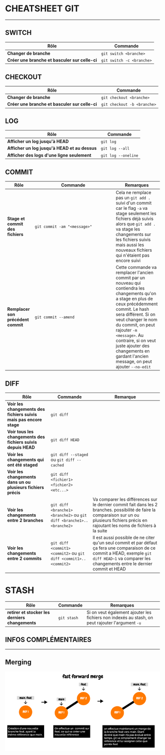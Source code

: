 # CHEATSHEET GIT
---

## SWITCH

| Rôle | Commande |
| - | - |
| **Changer de branche** | `git switch <branche>` |
| **Créer une branche et basculer sur celle-ci** | `git switch -c <branche>`

## CHECKOUT

| Rôle | Commande |
| - | - |
| **Changer de branche** | `git checkout <branche>` |
| **Créer une branche et basculer sur celle-ci** | `git checkout -b <branche>`

## LOG

| Rôle | Commande |
| - | - |
| **Afficher un log jusqu'à HEAD** | `git log` |
| **Afficher un log jusqu'à HEAD et au dessus** | `git log --all` |
| **Afficher des logs d'une ligne seulement** | `git log --oneline` |

## COMMIT

| Rôle | <div style="width:250px;">Commande</div> | Remarques |
| - | - | - |
| **Stage et commit des fichiers** | `git commit -am "<message>"` | Cela ne remplace pas un `git add .` suivi d'un commit car le flag `-a` va stage seulement les fichiers déjà suivis alors que `git add .` va stage les changements sur les fichiers suivis mais aussi les nouveaux fichiers qui n'étaient pas encore suivi |
| **Remplacer son précédent commit** | `git commit --amend` | Cette commande va remplacer l'ancien commit par un nouveau qui contiendra les changements qu'on a stage en plus de ceux précédemment commit. Le hash sera différent. Si on veut changer le nom du commit, on peut rajouter `-m <message>`. Au contraire, si on veut juste ajouter des changements en gardant l'ancien message, on peut ajouter `--no-edit`|

## DIFF

| Rôle | Commande | Remarque |
| - | - | - |
| **Voir les changements  des fichiers suivis mais pas encore stage** | `git diff` |
| **Voir tous les changements des fichiers suivis depuis HEAD** | `git diff HEAD` |
| **Voir les changements qui ont été staged** | `git diff --staged` ou `git diff --cached` |
| **Voir les changements dans un ou plusieurs fichiers précis** | `git diff <fichier1> <fichier2> <etc...>` |
| **Voir les changements entre 2 branches** | `git diff <branche1> <branche2>` ou `git diff <branche1>..<branche2>` | Va comparer les différences sur le dernier commit fait dans les 2 branches. possibilité de faire la comparaison sur un ou plusieurs fichiers précis en rajoutant les noms de fichiers à la suite|
|**Voir les changements entre 2 commits**| `git diff <commit1> <commit2>` ou `git diff <commit1>..<commit2>`| Il est aussi possible de ne citer qu'un seul commit et par défaut ça fera une comparaison de ce commit a HEAD, exemple `git diff HEAD~1` va comparer les changements entre le dernier commit et HEAD

# STASH

| Rôle | Commande | Remarques |
| - | - | - |
| **retirer et stocker les derniers changements** | `git stash` | Si on veut également ajouter les fichiers non indexés au stash, on peut rajouter l'argument `-u` |


## INFOS COMPLÉMENTAIRES
---

## Merging

 ![ffmerge](./screens/fast_foward_merge.png)

